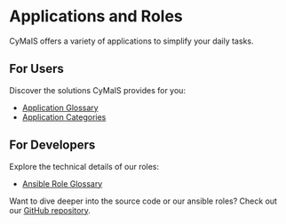 # Applications and Roles
CyMaIS offers a variety of applications to simplify your daily tasks.

## For Users  
Discover the solutions CyMaIS provides for you:  
- [Application Glossary](application_glosar.rst)  
- [Application Categories](application_categories.rst)  

## For Developers
Explore the technical details of our roles:  
- [Ansible Role Glossary](ansible_role_glosar.rst)  

Want to dive deeper into the source code or our ansible roles? Check out our [GitHub repository](https://github.com/kevinveenbirkenbach/cymais/tree/master/roles).  